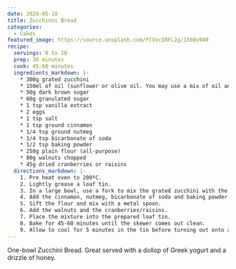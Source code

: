 ```yaml
---
date: 2020-05-18
title: Zucchinni Bread
categories:
  - Cakes
featured_image: https://source.unsplash.com/FCVocIRFL2g/1560x940
recipe:
  servings: 8 to 10
  prep: 30 minutes
  cook: 45-60 minutes
  ingredients_markdown: |-
    * 300g grated zucchini
    * 150ml of oil (sunflower or olive oil. You may use a mix of oil and melted unsalted butter)
    * 50g dark brown sugar
    * 60g granulated sugar
    * 1 tsp vanilla extract
    * 2 eggs
    * 1 tsp salt
    * 1 tsp ground cinnamon
    * 1/4 tsp ground nutmeg
    * 1/4 tsp bicarbonate of soda
    * 1/2 tsp baking powder
    * 250g plain flour (all-purpose)
    * 80g walnuts chopped
    * 45g dried cranberries or raisins
  directions_markdown: |-
    1. Pre heat oven to 200ºC.
    2. Lightly grease a loaf tin.
    3. In a large bowl, use a fork to mix the grated zucchini with the oil, eggs, sugars, salt and vanilla. Mix well until combined.
    4. Add the cinnamon, nutmeg, bicarbonate of soda and baking powder. Mix well until combined.
    5. Sift the flour and mix with a metal spoon.
    6. Add the walnuts and the cranberries/raisins.  
    7. Place the mixture into the prepared loaf tin.
    8. Bake for 45-60 minutes until the skewer comes out clean.
    9. Allow to cool for 5 minutes in the tin before turning out onto a wire rack and cooling completely. Voila!
---
```


One-bowl Zucchini Bread. Great served with a dollop of Greek yogurt and a drizzle of honey.
